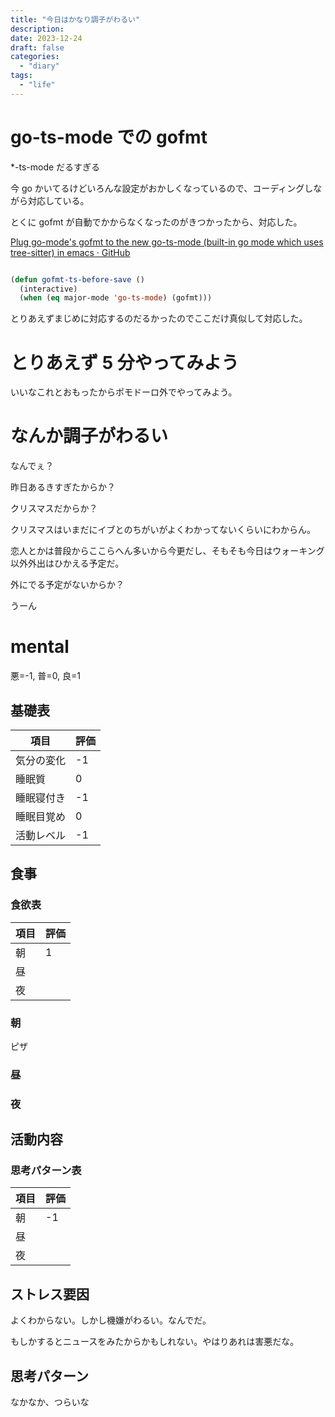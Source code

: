 ```yaml
---
title: "今日はかなり調子がわるい"
description:
date: 2023-12-24
draft: false
categories:
  - "diary"
tags:
  - "life"
---
```


# go-ts-mode での gofmt

\*-ts-mode だるすぎる

今 go かいてるけどいろんな設定がおかしくなっているので、コーディングしながら対応している。

とくに gofmt が自動でかからなくなったのがきつかったから、対応した。

[Plug go-mode&#39;s gofmt to the new go-ts-mode (built-in go mode which uses tree-sitter) in emacs · GitHub](https://gist.github.com/GnaneshKunal/3d3f982ce1903990eedd586952893422)

```lisp

(defun gofmt-ts-before-save ()
  (interactive)
  (when (eq major-mode 'go-ts-mode) (gofmt)))
```

とりあえずまじめに対応するのだるかったのでここだけ真似して対応した。

# とりあえず 5 分やってみよう

いいなこれとおもったからポモドーロ外でやってみよう。

# なんか調子がわるい

なんでぇ？

昨日あるきすぎたからか？

クリスマスだからか？

クリスマスはいまだにイブとのちがいがよくわかってないくらいにわからん。

恋人とかは普段からここらへん多いから今更だし、そもそも今日はウォーキング以外外出はひかえる予定だ。

外にでる予定がないからか？

うーん

# mental

悪=-1, 普=0, 良=1

## 基礎表

| 項目       | 評価 |
| ---------- | ---- |
| 気分の変化 | -1   |
| 睡眠質     | 0    |
| 睡眠寝付き | -1   |
| 睡眠目覚め | 0    |
| 活動レベル | -1   |

## 食事

### 食欲表

| 項目 | 評価 |
| ---- | ---- |
| 朝   | 1    |
| 昼   |      |
| 夜   |      |

### 朝

ピザ

### 昼

### 夜

## 活動内容

### 思考パターン表

| 項目 | 評価 |
| ---- | ---- |
| 朝   | -1   |
| 昼   |      |
| 夜   |      |

## ストレス要因

よくわからない。しかし機嫌がわるい。なんでだ。

もしかするとニュースをみたからかもしれない。やはりあれは害悪だな。

## 思考パターン

なかなか、つらいな
